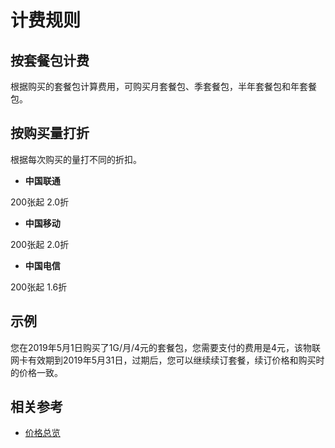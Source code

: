 # 计费规则
## 按套餐包计费
根据购买的套餐包计算费用，可购买月套餐包、季套餐包，半年套餐包和年套餐包。

## 按购买量打折
根据每次购买的量打不同的折扣。
* **中国联通**

200张起 2.0折

* **中国移动**

200张起 2.0折

* **中国电信**

200张起 1.6折

## 示例
您在2019年5月1日购买了1G/月/4元的套餐包，您需要支付的费用是4元，该物联网卡有效期到2019年5月31日，过期后，您可以继续续订套餐，续订价格和购买时的价格一致。

## 相关参考

- [价格总览](Price-Overview.md)
